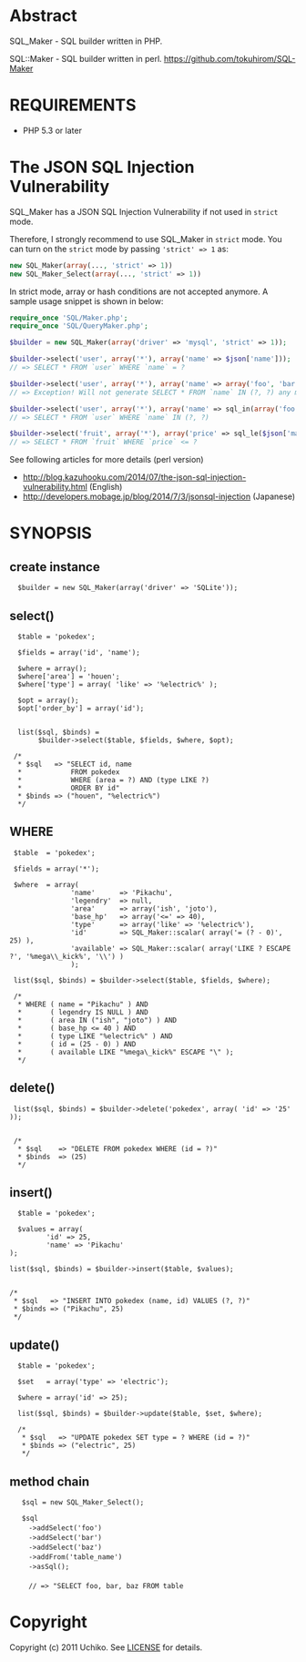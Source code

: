 # Abstract

SQL_Maker - SQL builder written in PHP.


SQL::Maker - SQL builder written in perl.
     https://github.com/tokuhirom/SQL-Maker

# REQUIREMENTS

- PHP 5.3 or later

# The JSON SQL Injection Vulnerability

SQL_Maker has a JSON SQL Injection Vulnerability if not used in `strict` mode.

Therefore, I strongly recommend to use SQL_Maker in `strict` mode.
You can turn on the `strict` mode by passing `'strict' => 1` as:

```php
new SQL_Maker(array(..., 'strict' => 1))
new SQL_Maker_Select(array(..., 'strict' => 1))
```

In strict mode, array or hash conditions are not accepted anymore. A sample usage snippet is shown in below:

```php
require_once 'SQL/Maker.php';
require_once 'SQL/QueryMaker.php';

$builder = new SQL_Maker(array('driver' => 'mysql', 'strict' => 1));

$builder->select('user', array('*'), array('name' => $json['name']));
// => SELECT * FROM `user` WHERE `name` = ?

$builder->select('user', array('*'), array('name' => array('foo', 'bar')));
// => Exception! Will not generate SELECT * FROM `name` IN (?, ?) any more

$builder->select('user', array('*'), array('name' => sql_in(array('foo', 'bar'))));
// => SELECT * FROM `user` WHERE `name` IN (?, ?)

$builder->select('fruit', array('*'), array('price' => sql_le($json['max_price'])));
// => SELECT * FROM `fruit` WHERE `price` <= ?
```

See following articles for more details (perl version)

* http://blog.kazuhooku.com/2014/07/the-json-sql-injection-vulnerability.html (English)
* http://developers.mobage.jp/blog/2014/7/3/jsonsql-injection (Japanese)


# SYNOPSIS


## create instance

      $builder = new SQL_Maker(array('driver' => 'SQLite'));



## select()

      $table = 'pokedex';
      
      $fields = array('id', 'name');
      
      $where = array();
      $where['area'] = 'houen';
      $where['type'] = array( 'like' => '%electric%' );
      
      $opt = array();
      $opt['order_by'] = array('id');
      
      
      list($sql, $binds) =
           $builder->select($table, $fields, $where, $opt);
     
     /*
      * $sql   => "SELECT id, name
      *            FROM pokedex
      *            WHERE (area = ?) AND (type LIKE ?)
      *            ORDER BY id"
      * $binds => ("houen", "%electric%")
      */



## WHERE

     $table  = 'pokedex';
     	          
     $fields = array('*');
     	          
     $where  = array(
                   'name'      => 'Pikachu',
                   'legendry'  => null,
                   'area'      => array('ish', 'joto'),
                   'base_hp'   => array('<=' => 40),
                   'type'      => array('like' => '%electric%'),
                   'id'        => SQL_Maker::scalar( array('= (? - 0)', 25) ),
                   'available' => SQL_Maker::scalar( array('LIKE ? ESCAPE ?', '%mega\\_kick%', '\\') )
                   );
			   
     list($sql, $binds) = $builder->select($table, $fields, $where);
     			
     /*
      * WHERE ( name = "Pikachu" ) AND
      *       ( legendry IS NULL ) AND
      *       ( area IN ("ish", "joto") ) AND
      *       ( base_hp <= 40 ) AND
      *       ( type LIKE "%electric%" ) AND
      *       ( id = (25 - 0) ) AND
      *       ( available LIKE "%mega\_kick%" ESCAPE "\" );
      */



## delete()


     list($sql, $binds) = $builder->delete('pokedex', array( 'id' => '25' ));
     
     
     /*
      * $sql    => "DELETE FROM pokedex WHERE (id = ?)"
      * $binds  => (25)
      */




## insert()

      $table = 'pokedex';
   
      $values = array(
             'id' => 25,
             'name' => 'Pikachu'
	);
						
	list($sql, $binds) = $builder->insert($table, $values);
						
						
	/*
	 * $sql   => "INSERT INTO pokedex (name, id) VALUES (?, ?)"
	 * $binds => ("Pikachu", 25)
 	 */




## update()

      $table = 'pokedex';
      
      $set   = array('type' => 'electric');
      
      $where = array('id' => 25);
       
      list($sql, $binds) = $builder->update($table, $set, $where);
   
      /*
       * $sql   => "UPDATE pokedex SET type = ? WHERE (id = ?)"
       * $binds => ("electric", 25)
       */




## method chain

       $sql = new SQL_Maker_Select();
       
       $sql
       　->addSelect('foo')
       　->addSelect('bar')
       　->addSelect('baz')
       　->addFrom('table_name')
       　->asSql();
       　
      　 // => "SELECT foo, bar, baz FROM table

# Copyright

Copyright (c) 2011 Uchiko. See [LICENSE](LICENSE) for details.
